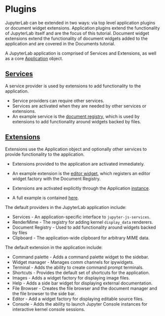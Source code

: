 # Plugins

JupyterLab can be extended in two ways: via top level application plugins
or document widget extensions.  Application plugins extend the 
functionality of JupyterLab itself and are the focus of this tutorial. 
Document widget extensions extend the functionality of document widgets added 
to the application and are covered in the Documents tutorial.

A JupyterLab application is comprised of Services and Extensions, as well as a 
core [Application](https://github.com/phosphorjs/phosphide/blob/master/src/core/application.ts) object.

## [Services](https://github.com/phosphorjs/phosphide/blob/master/src/core/serviceregistry.ts) 
A service provider is used by extensions to add functionality to the
application. 
- Service providers can require other services.
- Services are activated when they are needed by other services or extensions.
- An example service is the [document registry](https://github.com/jupyter/jupyterlab/blob/master/src/docregistry/plugin.ts), which is used by extensions
to add functionality around widgets backed by files.

## [Extensions](https://github.com/phosphorjs/phosphide/blob/master/src/core/extensionregistry.ts#L19) 
Extensions use the Application object and optionally other services to provide 
functionality to the application. 
- Extensions provided to the application are activated immediately. 
- An example extension is the [editor widget](https://github.com/jupyter/jupyterlab/blob/master/src/editorwidget/plugin.ts), which registers an 
editor widget factory with the Document Registry.
- Extensions are activated explicitly through the Application [instance](https://github.com/phosphorjs/phosphide/blob/master/src/core/application.ts#L71).

- A full example is contained [here](https://github.com/jupyter/jupyterlab/tree/master/examples/lab).


The default providers in the JupyterLab application include:
- Services - An application-specific interface to `jupyter-js-services`.
- RenderMime - The registry for adding kernel `display_data` renderers.
- Document Registry - Used to add functionality around widgets backed by files
- Clipboard - The application-wide clipboard for arbitrary MIME data.

The default extension in the application include:
- Command palette - Adds a command palette widget to the sidebar.
- Widget manager - Manages comm channels for ipywidgets.
- Terminal - Adds the ability to create command prompt terminals.
- Shortcuts - Provides the default set of shortcuts for the application.
- Images - Adds a widget factory for displaying image files.
- Help - Adds a side bar widget for displaying external documentation.
- File Browser - Creates the file browser and the document manager and the file browser to the side bar.
- Editor - Add a widget factory for displaying editable source files.
- Console - Adds the ability to launch Jupyter Console instances for
interactive kernel console sessions.
